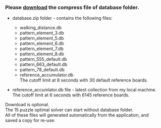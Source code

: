### Please [download] the compress file of database folder.
* database.zip folder - contains the following files:
  * walking_distance.db
  * pattern_element_3.db
  * pattern_element_5.db
  * pattern_element_6.db
  * pattern_element_7.db
  * pattern_element_8.db
  * pattern_555_default.db
  * pattern_663_default.db
  * pattern_78_default.db
  * reference_accumulator.db  
    The cutoff limit at 8 seconds with 30 default reference boards.

* reference_accumlator.db file - latest collection from my local machine.  
  The cutoff limit at 6 seconds with 6145 reference boards.

Download is optional.  
The 15 puzzle optimal solver can start without database folder.  
All of these files will generated automatically from the application, and saved a copy for re-use.

[download]: https://my.pcloud.com/publink/show?code=kZSoaLZgNeLhO2eu0RQcu9D2aXeOFgtioUV
